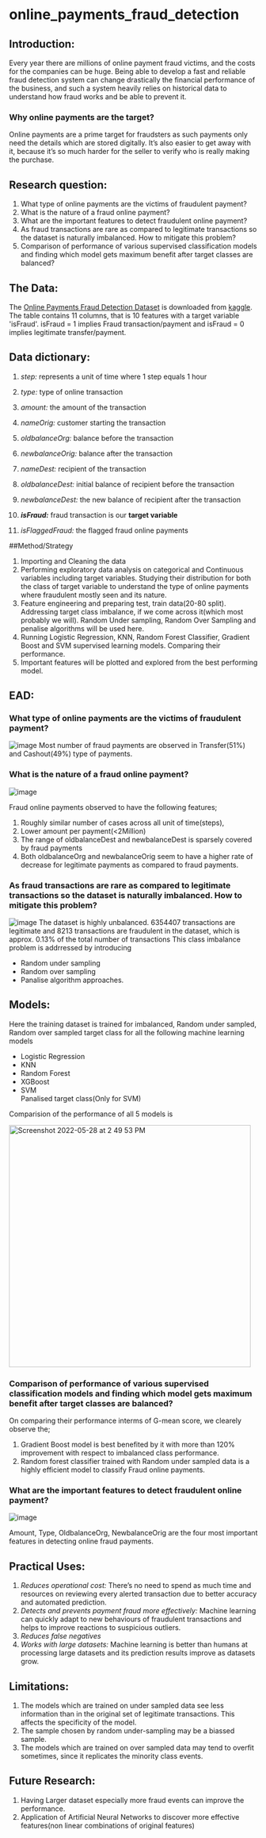 # online_payments_fraud_detection

## Introduction:
Every year there are millions of online payment fraud victims, and the costs for the companies can be huge. Being able to develop a fast and reliable fraud detection system can change drastically the financial performance of the business, and such a system heavily relies on historical data to understand how fraud works and be able to prevent it.

### Why online payments are the target?
Online payments are a prime target for fraudsters as such payments only need the details which are stored digitally. It’s also easier to get away with it, because it’s so much harder for the seller to verify who is really making the purchase.

## Research question:

1.  What type of online payments are the victims of fraudulent payment?
2.  What is the nature of a fraud online payment?
3.  What are the important features to detect fraudulent online payment?
4.  As fraud transactions are rare as compared to legitimate transactions so the dataset is naturally imbalanced. How to mitigate this problem?
5.  Comparison of performance of various supervised classification models and finding which model gets maximum benefit after target classes are balanced? 

## The Data:

The [Online Payments Fraud Detection Dataset](https://www.kaggle.com/datasets/rupakroy/online-payments-fraud-detection-dataset) is downloaded from [kaggle](https://www.kaggle.com/datasets). 
The table contains 11 columns, that is 10 features with a target variable 'isFraud'.
isFraud = 1 implies Fraud transaction/payment and isFraud = 0 implies legitimate transfer/payment.

## Data dictionary:

1.  *step:* represents a unit of time where 1 step equals 1 hour

2.  *type:* type of online transaction

3.  *amount:* the amount of the transaction

4.  *nameOrig:* customer starting the transaction

5.  *oldbalanceOrg:* balance before the transaction

6.  *newbalanceOrig:* balance after the transaction

7.  *nameDest:* recipient of the transaction

8.  *oldbalanceDest:* initial balance of recipient before the transaction

9.  *newbalanceDest:* the new balance of recipient after the transaction

10. ***isFraud:*** fraud transaction is our **target variable**
11. *isFlaggedFraud:* the flagged fraud online payments


##Method/Strategy

1. Importing and Cleaning the data
2. Performing exploratory data analysis on categorical and Continuous variables including target variables. Studying their distribution for both the class of target variable to understand the type of online payments where fraudulent mostly seen and its nature.
3. Feature engineering and preparing test, train data(20-80 split). Addressing target class imbalance, if we come across it(which most probably we will). Random Under sampling, Random Over Sampling and penalise algorithms will be used here.
4. Running Logistic Regression, KNN, Random Forest Classifier, Gradient Boost and SVM supervised learning models. Comparing their performance.
5. Important features will be plotted and explored from the best performing model.

## EAD:
### What type of online payments are the victims of fraudulent payment?
![image](https://user-images.githubusercontent.com/81338075/170841963-d5b7754c-9c5f-4744-9bce-9b3640428a3a.png)
Most number of fraud payments are observed in Transfer(51%) and Cashout(49%) type of payments.

### What is the nature of a fraud online payment?
![image](https://user-images.githubusercontent.com/81338075/170841969-e423bc43-340e-46a1-bfca-a3d13d7fbde0.png)

Fraud online payments observed to have the following features;
1.  Roughly similar number of cases across all unit of time(steps),
2.  Lower amount per payment(<2Million)
3.  The range of oldbalanceDest and newbalanceDest is sparsely covered by fraud payments
4.  Both oldbalanceOrg and newbalanceOrig seem to have a higher rate of decrease for legitimate payments as compared to fraud payments.

### As fraud transactions are rare as compared to legitimate transactions so the dataset is naturally imbalanced. How to mitigate this problem?
![image](https://user-images.githubusercontent.com/81338075/170842159-b4f15564-17c8-43d0-9afc-709bf19bfcb9.png)
The dataset is highly unbalanced. 6354407 transactions are legitimate and 8213 transactions are fraudulent in the dataset, which is approx. 0.13% of the total number of transactions
This class imbalance problem is addrressed by introducing
* Random under sampling
* Random over sampling
* Panalise algorithm  approaches. 

## Models:
Here the training dataset is trained for imbalanced, Random under sampled, Random over sampled target class for all the following machine learning models

* Logistic Regression
* KNN
* Random Forest
* XGBoost
* SVM  
Panalised target class(Only for SVM)

Comparision of the performance of all 5 models is

<img width="488" alt="Screenshot 2022-05-28 at 2 49 53 PM" src="https://user-images.githubusercontent.com/81338075/170842461-9323baf4-3879-4c5d-813a-11ecb20494e8.png">

### Comparison of performance of various supervised classification models and finding which model gets maximum benefit after target classes are balanced? 
On comparing their performance interms of G-mean score, we clearely observe the; 
1.  Gradient Boost model is best benefited by it with more than 120% improvement with respect to imbalanced class performance.
2.  Random forest classifier trained with Random under sampled data is a highly efficient model to classify Fraud online payments.

### What are the important features to detect fraudulent online payment?

![image](https://user-images.githubusercontent.com/81338075/170842558-eac98f11-4843-4040-b831-0a7e5cae49f8.png)

Amount, Type, OldbalanceOrg, NewbalanceOrig are the four most important features in detecting online fraud payments.

## Practical Uses:

1.  *Reduces operational cost:* There’s no need to spend as much time and resources on reviewing every alerted transaction due to better accuracy and automated prediction.
2.  *Detects and prevents payment fraud more effectively:* Machine learning can quickly adapt to new behaviours of fraudulent transactions and helps to improve reactions to suspicious outliers.
3.  *Reduces false negatives*
4.  *Works with large datasets:* Machine learning is better than humans at processing large datasets and its prediction results improve as datasets grow.

## Limitations:

1.  The models which are trained on under sampled data see less information than in the original set of legitimate transactions. This affects the specificity of the model. 
2.  The sample chosen by random under-sampling may be a biassed sample. 
3.  The models which are trained on over sampled data may tend to overfit sometimes, since it replicates the minority class events.

## Future Research:

1.  Having Larger dataset especially more fraud events can improve the performance.
2.  Application of Artificial Neural Networks to discover more effective features(non linear combinations of original features)








